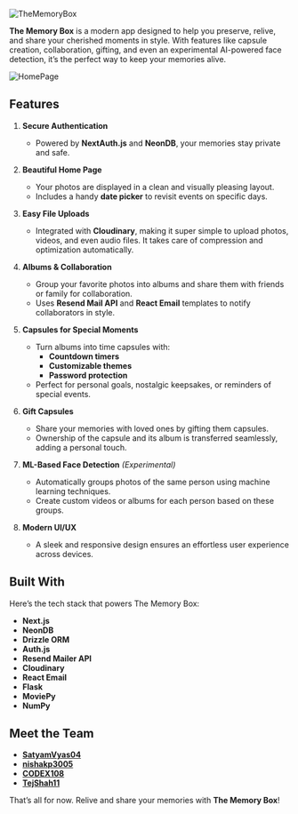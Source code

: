 ![TheMemoryBox](https://github.com/user-attachments/assets/4f00753d-8b2f-48f0-b55a-c6dcb3b94e44)

**The Memory Box** is a modern app designed to help you preserve, relive, and share your cherished moments in style. With features like capsule creation, collaboration, gifting, and even an experimental AI-powered face detection, it’s the perfect way to keep your memories alive.

![HomePage](https://github.com/user-attachments/assets/d8fa274a-b126-4605-b7ad-d25eadbdbb72)

## Features

1. **Secure Authentication**
   - Powered by **NextAuth.js** and **NeonDB**, your memories stay private and safe.

2. **Beautiful Home Page**
   - Your photos are displayed in a clean and visually pleasing layout.
   - Includes a handy **date picker** to revisit events on specific days.

3. **Easy File Uploads**
   - Integrated with **Cloudinary**, making it super simple to upload photos, videos, and even audio files. It takes care of compression and optimization automatically.

4. **Albums & Collaboration**
   - Group your favorite photos into albums and share them with friends or family for collaboration.
   - Uses **Resend Mail API** and **React Email** templates to notify collaborators in style.

5. **Capsules for Special Moments**
   - Turn albums into time capsules with:
     - **Countdown timers**
     - **Customizable themes**
     - **Password protection**
   - Perfect for personal goals, nostalgic keepsakes, or reminders of special events.

6. **Gift Capsules**
   - Share your memories with loved ones by gifting them capsules.
   - Ownership of the capsule and its album is transferred seamlessly, adding a personal touch.

7. **ML-Based Face Detection** *(Experimental)*
   - Automatically groups photos of the same person using machine learning techniques.
   - Create custom videos or albums for each person based on these groups.

8. **Modern UI/UX**
   - A sleek and responsive design ensures an effortless user experience across devices.

## Built With

Here’s the tech stack that powers The Memory Box:

- **Next.js**
- **NeonDB**
- **Drizzle ORM**
- **Auth.js**
- **Resend Mailer API**
- **Cloudinary**
- **React Email**
- **Flask**
- **MoviePy**
- **NumPy**

## Meet the Team

- [**SatyamVyas04**](https://github.com/SatyamVyas04)
- [**nishakp3005**](https://github.com/nishakp3005)
- [**CODEX108**](https://github.com/CODEX108)
- [**TejShah11**](https://github.com/TejShah11)

That’s all for now. Relive and share your memories with **The Memory Box**!
